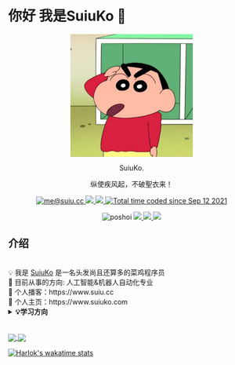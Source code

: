 # 你好 我是SuiuKo 👋

<p align="center">
   <img width="250px"src="./xiaoxin.jpeg" align="center" alt="图片"/>
   <p align="center">SuiuKo.</p>
   <p align="center">纵使疾风起，不破聖衣来！</p>
   <p align="center"> 
      <a href="mailto:me@suiu.cc">
        <img alt="me@suiu.cc" src="https://img.shields.io/badge/me@suiu.cc-c14438?style=flat&logo=Gmail&logoColor=white&link=mailto:me@suiu.cc" />     
       </a>
      <a href="https://twitter.com/zhanggaojing">
          <img src=https://img.shields.io/twitter/follow/zhanggaojing?style=social> 
      </a>
       <a href="https://www.facebook.com/Poshoier/">
          <img src=https://img.shields.io/twitter/url?label=facebook&logo=facebook&style=social&url=https%3A%2F%2Fwww.facebook.com%2FPoshoier%2F> 
      </a>
   <a href="https://wakatime.com/@40ccc59d-b557-4a30-90e3-56de1d1e648a"><img src="https://wakatime.com/badge/user/40ccc59d-b557-4a30-90e3-56de1d1e648a.svg" alt="Total time coded since Sep 12 2021" /></a>
   <p align="center"> <img src=https://komarev.com/ghpvc/?username=poshoi alt=poshoi /> 
       <a href="https://github.com/suiuko">
          <img src=https://img.shields.io/github/followers/suiuko?style=social> 
      </a>
      <a href="https://discord.gg/eFFSN2ubPN">
          <img src=https://img.shields.io/discord/718645377921712220?label=discord&logo=discord> 
      </a>
      <a href="https://t.me/jingspace">
          <img src=https://img.shields.io/badge/💬%20Telegram-Channel-blue.svg?style=flat-square> 
      </a>

   </p>

</p>
<!-- <p align="center"><br>-  简体中文  | <a href="README_en.md"> English </a> - -->


## 介绍

</br>
💡 我是 <a href="https://github.com/suiuko">SuiuKo</a> 是一名头发尚且还算多的菜鸡程序员</br>
🐣 目前从事的方向: 人工智能&机器人自动化专业 </br>
🤭 个人播客：https://www.suiu.cc   </br>
🌸 个人主页：https://www.suiuko.com
</br>
<details>
  <summary><b> 💡学习方向</b></summary>
     </br>
  1. AIGC
  2. 机器人自动化
  3. cv
</details>
</br>

<!--
<a href="https://github.com/suiuko">
  <img align="center" alt="GitHub Stats" src="https://github-readme-stats.vercel.app/api?username=suiuko&theme=tokyonight&show_icons=true&include_all_commits=true" />
-->
</a>
</br>


<a href="https://github.com/anuraghazra/github-readme-stats">
  <img height=200 align="center" src="https://github-readme-stats.vercel.app/api?username=suiuko" />
</a>
<a href="https://github.com/anuraghazra/convoychat">
  <img height=200 align="center" src="https://github-readme-stats.vercel.app/api/top-langs?username=suiuko&layout=compact&langs_count=8&card_width=320" />
</a>


[![Harlok's wakatime stats](https://github-readme-stats.vercel.app/api/wakatime?username=suiuko)](https://github.com/anuraghazra/github-readme-stats)
